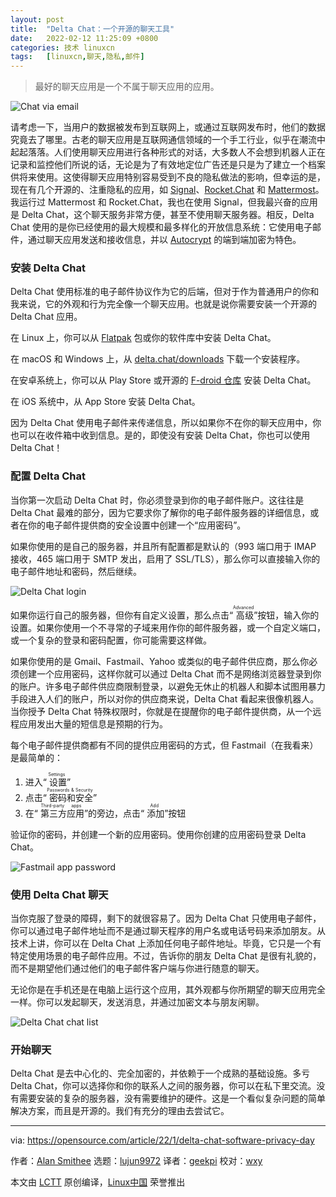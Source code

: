```yaml
---
layout: post
title:	"Delta Chat：一个开源的聊天工具"
date:	2022-02-12 11:25:09 +0800 
categories:	技术 linuxcn 
tags:	[linuxcn,聊天,隐私,邮件]
---
```




> 
> 最好的聊天应用是一个不属于聊天应用的应用。
> 
> 
> 


![](/Asserts/Images//attachment/album/202202/12/112502b27g761gws4j7s6z.jpg "Chat via email")


请考虑一下，当用户的数据被发布到互联网上，或通过互联网发布时，他们的数据究竟去了哪里。古老的聊天应用是互联网通信领域的一个手工行业，似乎在潮流中起起落落。人们使用聊天应用进行各种形式的对话，大多数人不会想到机器人正在记录和监控他们所说的话，无论是为了有效地定位广告还是只是为了建立一个档案供将来使用。这使得聊天应用特别容易受到不良的隐私做法的影响，但幸运的是，现在有几个开源的、注重隐私的应用，如 [Signal](https://opensource.com/article/21/9/alternatives-zoom#signal)、[Rocket.Chat](https://opensource.com/article/22/1/rocketchat-open-source-communications-platform-puts-data-privacy-first) 和 [Mattermost](https://opensource.com/education/16/3/mattermost-open-source-chat)。我运行过 Mattermost 和 Rocket.Chat，我也在使用 Signal，但我最兴奋的应用是 Delta Chat，这个聊天服务非常方便，甚至不使用聊天服务器。相反，Delta Chat 使用的是你已经使用的最大规模和最多样化的开放信息系统：它使用电子邮件，通过聊天应用发送和接收信息，并以 [Autocrypt](https://autocrypt.org/) 的端到端加密为特色。


### 安装 Delta Chat


Delta Chat 使用标准的电子邮件协议作为它的后端，但对于作为普通用户的你和我来说，它的外观和行为完全像一个聊天应用。也就是说你需要安装一个开源的 Delta Chat 应用。


在 Linux 上，你可以从 [Flatpak](https://opensource.com/article/21/11/install-flatpak-linux) 包或你的软件库中安装 Delta Chat。


在 macOS 和 Windows 上，从 [delta.chat/downloads](https://delta.chat/en/download) 下载一个安装程序。


在安卓系统上，你可以从 Play Store 或开源的 [F-droid 仓库](https://f-droid.org/app/com.b44t.messenger) 安装 Delta Chat。


在 iOS 系统中，从 App Store 安装 Delta Chat。


因为 Delta Chat 使用电子邮件来传递信息，所以如果你不在你的聊天应用中，你也可以在收件箱中收到信息。是的，即使没有安装 Delta Chat，你也可以使用 Delta Chat！


### 配置 Delta Chat


当你第一次启动 Delta Chat 时，你必须登录到你的电子邮件账户。这往往是 Delta Chat 最难的部分，因为它要求你了解你的电子邮件服务器的详细信息，或者在你的电子邮件提供商的安全设置中创建一个“应用密码”。


如果你使用的是自己的服务器，并且所有配置都是默认的（993 端口用于 IMAP 接收，465 端口用于 SMTP 发出，启用了 SSL/TLS），那么你可以直接输入你的电子邮件地址和密码，然后继续。


![Delta Chat login](/Asserts/Images//attachment/album/202202/12/112511ee2uz5x2ze9eblgu.jpg "Delta Chat login")


如果你运行自己的服务器，但你有自定义设置，那么点击“<ruby> 高级 <rt>  Advanced </rt></ruby>”按钮，输入你的设置。如果你使用一个不寻常的子域来用作你的邮件服务器，或一个自定义端口，或一个复杂的登录和密码配置，你可能需要这样做。


如果你使用的是 Gmail、Fastmail、Yahoo 或类似的电子邮件供应商，那么你必须创建一个应用密码，这样你就可以通过 Delta Chat 而不是网络浏览器登录到你的账户。许多电子邮件供应商限制登录，以避免无休止的机器人和脚本试图用暴力手段进入人们的账户，所以对你的供应商来说，Delta Chat 看起来很像机器人。当你授予 Delta Chat 特殊权限时，你就是在提醒你的电子邮件提供商，从一个远程应用发出大量的短信息是预期的行为。


每个电子邮件提供商都有不同的提供应用密码的方式，但 Fastmail（在我看来）是最简单的：


1. 进入“<ruby> 设置 <rt>  Settings </rt></ruby>”
2. 点击“<ruby> 密码和安全 <rt>  Passwords &amp; Security </rt></ruby>”
3. 在“<ruby> 第三方应用 <rt>  Third-party apps </rt></ruby>”的旁边，点击“<ruby> 添加 <rt>  Add </rt></ruby>”按钮


验证你的密码，并创建一个新的应用密码。使用你创建的应用密码登录 Delta Chat。


![Fastmail app password](/Asserts/Images//attachment/album/202202/12/112511ml7ii0mmmi5hij9i.jpg "Fastmail app password")


### 使用 Delta Chat 聊天


当你克服了登录的障碍，剩下的就很容易了。因为 Delta Chat 只使用电子邮件，你可以通过电子邮件地址而不是通过聊天程序的用户名或电话号码来添加朋友。从技术上讲，你可以在 Delta Chat 上添加任何电子邮件地址。毕竟，它只是一个有特定使用场景的电子邮件应用。不过，告诉你的朋友 Delta Chat 是很有礼貌的，而不是期望他们通过他们的电子邮件客户端与你进行随意的聊天。


无论你是在手机还是在电脑上运行这个应用，其外观都与你所期望的聊天应用完全一样。你可以发起聊天，发送消息，并通过加密文本与朋友闲聊。


![Delta Chat chat list](/Asserts/Images//attachment/album/202202/12/112512n9qj4lj6er6cpgeg.png "Delta Chat chat list")


### 开始聊天


Delta Chat 是去中心化的、完全加密的，并依赖于一个成熟的基础设施。多亏 Delta Chat，你可以选择你和你的联系人之间的服务器，你可以在私下里交流。没有需要安装的复杂的服务器，没有需要维护的硬件。这是一个看似复杂问题的简单解决方案，而且是开源的。我们有充分的理由去尝试它。




---


via: <https://opensource.com/article/22/1/delta-chat-software-privacy-day>


作者：[Alan Smithee](https://opensource.com/users/alansmithee) 选题：[lujun9972](https://github.com/lujun9972) 译者：[geekpi](https://github.com/geekpi) 校对：[wxy](https://github.com/wxy)


本文由 [LCTT](https://github.com/LCTT/TranslateProject) 原创编译，[Linux中国](https://linux.cn/) 荣誉推出
